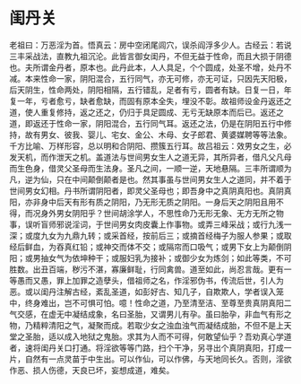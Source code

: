 # 闺丹关

老祖曰：万恶淫为首。悟真云：房中空闭尾闾穴，误杀阎浮多少人。古经云：若说三丰采战法，直教九祖沉沦。此皆言御女闺丹，不但无益于性命，而且大损于阴德也。夫所谓金丹者，原本也。此丹此本，人人具足，个个圆成，处圣不增，处丹不减。本来性命一家，阴阳混合，五行同气，亦无可修，亦无可证，只因先天阳极，后天阴生，性命两处，阴阳相隔，五行错乱，足者有亏，圆者有缺。日复一日，年复一年，亏者愈亏，缺者愈缺，而固有原本全失，埋没不彰。故祖师设金丹返还之道，使人重复修持，返之还之，仍归于具足圆成、无亏无缺原本而后已。返还之道，即返还于性命一家，阴阳混合，五行同气耳。返还之法，仍是在阴阳五行中修持，故有男女、彼我、婴儿、宅女、金公、木母、女子郎君、黄婆媒聘等等法象。千方比喻、万样形容，总以明和合阴阳、攒簇五行耳。故吕祖云：效男女之生，必发天机，而作泄天之机。盖道法与世间男女生人之道无异，其所异者，借凡父凡母而生色身，借灵父圣母而生法身。圣凡之间，一顺一逆，天地悬隔。三丰所谓顺为凡，逆为仙，只在中间颠倒颠者是也。然其事虽与世间男女生人之道同，并不着于世间男女幻相。丹书所谓阴阳者，即灵父圣母也；即吾身中之真阴真阳也。真阴真阳，亦非身中后天有形有质之阴阳，乃无形无质之阴阳。一身后天之阴阳且用不得，而况身外男女阴阳乎？世间胡涂学人，不思性命乃无形无象、无方无所之物事，误听盲师邪说淫词，于世间男女肉皮囊上作事物。或弄三峰采战；或行九浅一深；或度九女为九鼎九转；或采首经，按前后三；或摘首经梅子为服人参果；或取经后鲜血，为吞真红铅；或神交而体不交；或隔帘而口吸气；或男下女上为颠倒阴阳；或男抽女气为依坤种干；或服妇乳为接补；或御少女为炼剑；如此等类，不可胜数。出丑百端，秽污不湛，寡廉鲜耻，行同禽兽。道至如此，尚忍言哉。更有一等愚而又愚，罪上加罪之造孽头，借祖师之名，作淫邪伪书，传流后世，引人为恶。或以闺丹注解古经，紊乱圣道，如彭好古、知几子，自欺欺人，学者误入笼中，终身难出，岂不可惧可怕。噫！性命之道，乃至清至洁、至尊至贵真阴真阳二气交感，在虚无中凝结成象，名曰圣胎，又谓男儿有孕。虽曰胎孕，非血气有形之物，乃精粹清阳之气，凝聚而成。若取少女之浊血浊气而凝结成胎，不但不是上天堂之圣胎，适以成入地狱之鬼胎。求其为人而不可得，何敢望仙乎？吾劝真心学道者，速将闺丹关口打通。将淫欲等等门路，扫个干净，另寻出个真阴真阳，打成一片，自然有一点灵苗于中生出。可以作仙，可以作佛，与天地同长久。否则，淫欲作恶、损人伤德，天良已坏，妄想成道，难矣。
